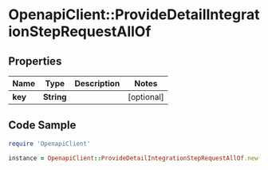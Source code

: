 # OpenapiClient::ProvideDetailIntegrationStepRequestAllOf

## Properties

Name | Type | Description | Notes
------------ | ------------- | ------------- | -------------
**key** | **String** |  | [optional] 

## Code Sample

```ruby
require 'OpenapiClient'

instance = OpenapiClient::ProvideDetailIntegrationStepRequestAllOf.new(key: null)
```



